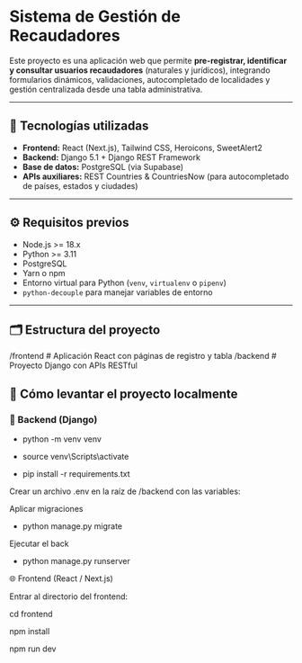 # Sistema de Gestión de Recaudadores

Este proyecto es una aplicación web que permite **pre-registrar, identificar y consultar usuarios recaudadores** (naturales y jurídicos), integrando formularios dinámicos, validaciones, autocompletado de localidades y gestión centralizada desde una tabla administrativa.

---

## 🧩 Tecnologías utilizadas

- **Frontend:** React (Next.js), Tailwind CSS, Heroicons, SweetAlert2  
- **Backend:** Django 5.1 + Django REST Framework  
- **Base de datos:** PostgreSQL (via Supabase)  
- **APIs auxiliares:** REST Countries & CountriesNow (para autocompletado de países, estados y ciudades)

---

## ⚙️ Requisitos previos

- Node.js >= 18.x  
- Python >= 3.11  
- PostgreSQL  
- Yarn o npm  
- Entorno virtual para Python (`venv`, `virtualenv` o `pipenv`)  
- `python-decouple` para manejar variables de entorno

---

## 🗂️ Estructura del proyecto
/frontend # Aplicación React con páginas de registro y tabla
/backend # Proyecto Django con APIs RESTful

## 🚀 Cómo levantar el proyecto localmente

### 🔧 Backend (Django)

- python -m venv venv

- source venv\Scripts\activate

- pip install -r requirements.txt

Crear un archivo .env en la raíz de /backend con las variables:

Aplicar migraciones

- python manage.py migrate

Ejecutar el back

- python manage.py runserver

🌐 Frontend (React / Next.js)

Entrar al directorio del frontend:

cd frontend

npm install

npm run dev

